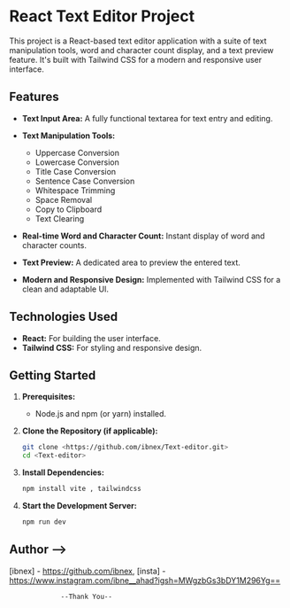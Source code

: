 # React Text Editor Project

This project is a React-based text editor application with a suite of text manipulation tools, word and character count display, and a text preview feature. It's built with Tailwind CSS for a modern and responsive user interface.

## Features

* **Text Input Area:** A fully functional textarea for text entry and editing.
* **Text Manipulation Tools:**

    * Uppercase Conversion
    * Lowercase Conversion
    * Title Case Conversion
    * Sentence Case Conversion
    * Whitespace Trimming
    * Space Removal
    * Copy to Clipboard
    * Text Clearing

* **Real-time Word and Character Count:** Instant display of word and character counts.
* **Text Preview:** A dedicated area to preview the entered text.
* **Modern and Responsive Design:** Implemented with Tailwind CSS for a clean and adaptable UI.

## Technologies Used

* **React:** For building the user interface.
* **Tailwind CSS:** For styling and responsive design.

## Getting Started

1.  **Prerequisites:**
    * Node.js and npm (or yarn) installed.

2.  **Clone the Repository (if applicable):**
    ```bash
    git clone <https://github.com/ibnex/Text-editor.git>
    cd <Text-editor>
    ```

3.  **Install Dependencies:**
    ```bash
    npm install vite , tailwindcss
    ```

4.  **Start the Development Server:**
    ```bash
    npm run dev
    ```


## Author -->
[ibnex] - https://github.com/ibnex,
[insta] - https://www.instagram.com/ibne__ahad?igsh=MWgzbGs3bDY1M296Yg==


                 --Thank You--